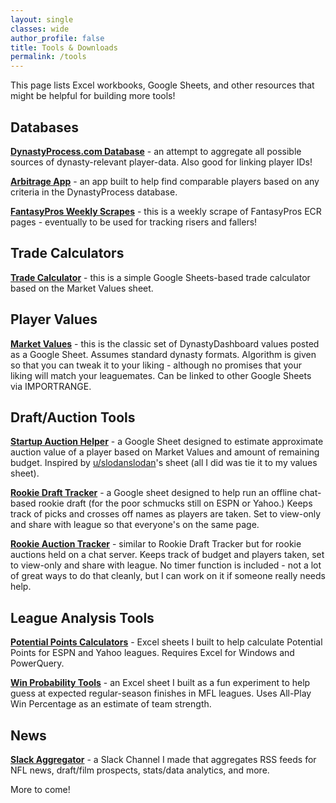 ```yaml
---
layout: single
classes: wide
author_profile: false
title: Tools & Downloads
permalink: /tools
---
```

This page lists Excel workbooks, Google Sheets, and other resources that might be helpful for building more tools!

## Databases

[**DynastyProcess.com Database**](/database) - an attempt to aggregate all possible sources of dynasty-relevant player-data. Also good for linking player IDs!

[**Arbitrage App**](/arbitrage) - an app built to help find comparable players based on any criteria in the DynastyProcess database.

[**FantasyPros Weekly Scrapes**](/fpscrapes) - this is a weekly scrape of FantasyPros ECR pages - eventually to be used for tracking risers and fallers!

## Trade Calculators
[**Trade Calculator**](/calculator) - this is a simple Google Sheets-based trade calculator based on the Market Values sheet.

## Player Values

[**Market Values**](/values) - this is the classic set of DynastyDashboard values posted as a Google Sheet. Assumes standard dynasty formats. Algorithm is given so that you can tweak it to your liking - although no promises that your liking will match your leaguemates. Can be linked to other Google Sheets via IMPORTRANGE.

## Draft/Auction Tools

**[Startup Auction Helper](https://docs.google.com/spreadsheets/d/1IJVXGFDVX4VDdc23Hlv6kRYzy9x0727hbZOERRoVY9U/copy)** - a Google Sheet designed to estimate approximate auction value of a player based on Market Values and amount of remaining budget. Inspired by [u/slodanslodan](http://www.reddit.com/u/slodanslodan)'s sheet (all I did was tie it to my values sheet).

**[Rookie Draft Tracker](https://docs.google.com/spreadsheets/d/1tvFHSQPlxZyJP5l_CbmKXCDURIOqVzlpmSgM5wxQvKQ/copy)** - a Google sheet designed to help run an offline chat-based rookie draft (for the poor schmucks still on ESPN or Yahoo.) Keeps track of picks and crosses off names as players are taken. Set to view-only and share with league so that everyone's on the same page.

**[Rookie Auction Tracker](https://docs.google.com/spreadsheets/d/1TqGKcoJHTQqtC6pBBlKsDd8g24BVBkpsfug6z0QyK10/copy)** - similar to Rookie Draft Tracker but for rookie auctions held on a chat server. Keeps track of budget and players taken, set to view-only and share with league. No timer function is included - not a lot of great ways to do that cleanly, but I can work on it if someone really needs help.

## League Analysis Tools
**[Potential Points Calculators](/potentialpoints)** - Excel sheets I built to help calculate Potential Points for ESPN and Yahoo leagues. Requires Excel for Windows and PowerQuery.

**[Win Probability Tools](/winprobability)** - an Excel sheet I built as a fun experiment to help guess at expected regular-season finishes in MFL leagues. Uses All-Play Win Percentage as an estimate of team strength.

## News
**[Slack Aggregator](/slack)** - a Slack Channel I made that aggregates RSS feeds for NFL news, draft/film prospects, stats/data analytics, and more.

More to come!
